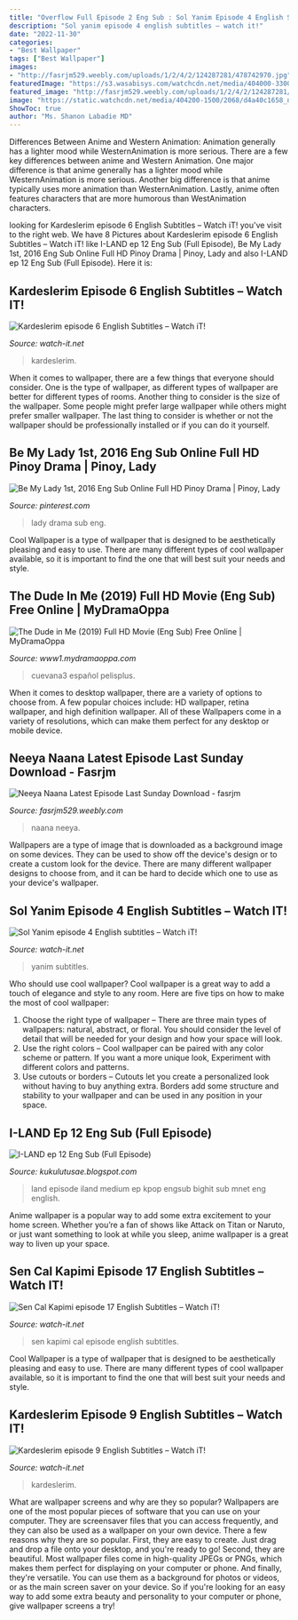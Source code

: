 ```yaml
---
title: "Overflow Full Episode 2 Eng Sub : Sol Yanim Episode 4 English Subtitles – Watch It!"
description: "Sol yanim episode 4 english subtitles – watch it!"
date: "2022-11-30"
categories:
- "Best Wallpaper"
tags: ["Best Wallpaper"]
images:
- "http://fasrjm529.weebly.com/uploads/1/2/4/2/124287281/478742970.jpg"
featuredImage: "https://s3.wasabisys.com/watchcdn.net/media/404000-3300/470/de98624640_n.jpg"
featured_image: "http://fasrjm529.weebly.com/uploads/1/2/4/2/124287281/478742970.jpg"
image: "https://static.watchcdn.net/media/404200-1500/2068/d4a40c1658_n.jpg"
ShowToc: true
author: "Ms. Shanon Labadie MD"
---
```



Differences Between Anime and Western Animation: Animation generally has a lighter mood while WesternAnimation is more serious.
There are a few key differences between anime and Western Animation. One major difference is that anime generally has a lighter mood while WesternAnimation is more serious. Another big difference is that anime typically uses more animation than WesternAnimation. Lastly, anime often features characters that are more humorous than WestAnimation characters.

	

		
looking for Kardeslerim episode 6 English Subtitles – Watch iT! you've visit to the right web. We have 8 Pictures about Kardeslerim episode 6 English Subtitles – Watch iT! like I-LAND ep 12 Eng Sub (Full Episode), Be My Lady 1st, 2016 Eng Sub Online Full HD Pinoy Drama | Pinoy, Lady and also I-LAND ep 12 Eng Sub (Full Episode). Here it is:
		
    
## Kardeslerim Episode 6 English Subtitles – Watch IT!

<img loading=lazy src="https://static.watchcdn.net/media/404200-1500/2068/d4a40c1658_n.jpg" onerror="this.onerror=null;this.src='https://tse2.mm.bing.net/th?id=OIP.lqzRcXvwABrOXUPLRx103wHaEQ&amp;pid=15.1';" alt="Kardeslerim episode 6 English Subtitles – Watch iT!">

_Source: watch-it.net_

>kardeslerim. 

	

When it comes to wallpaper, there are a few things that everyone should consider. One is the type of wallpaper, as different types of wallpaper are better for different types of rooms. Another thing to consider is the size of the wallpaper. Some people might prefer large wallpaper while others might prefer smaller wallpaper. The last thing to consider is whether or not the wallpaper should be professionally installed or if you can do it yourself.

    
## Be My Lady 1st, 2016 Eng Sub Online Full HD Pinoy Drama | Pinoy, Lady

<img loading=lazy src="https://i.pinimg.com/736x/0a/69/2b/0a692bc18274b39ff8620025b3162c27--live-hd-lady.jpg" onerror="this.onerror=null;this.src='https://tse3.mm.bing.net/th?id=OIP.CInMAKEDSJnx7S59zoEvmAHaDt&amp;pid=15.1';" alt="Be My Lady 1st, 2016 Eng Sub Online Full HD Pinoy Drama | Pinoy, Lady">

_Source: pinterest.com_

>lady drama sub eng. 

	

Cool Wallpaper is a type of wallpaper that is designed to be aesthetically pleasing and easy to use. There are many different types of cool wallpaper available, so it is important to find the one that will best suit your needs and style.

    
## The Dude In Me (2019) Full HD Movie (Eng Sub) Free Online | MyDramaOppa

<img loading=lazy src="https://image.tmdb.org/t/p/original/f5xCw22fOR6DgDRCpDFGkPbKbmY.jpg" onerror="this.onerror=null;this.src='https://tse3.mm.bing.net/th?id=OIP.8m2b61rtZFqgGC84Nomd9wHaEK&amp;pid=15.1';" alt="The Dude in Me (2019) Full HD Movie (Eng Sub) Free Online | MyDramaOppa">

_Source: www1.mydramaoppa.com_

>cuevana3 español pelisplus. 

	

When it comes to desktop wallpaper, there are a variety of options to choose from. A few popular choices include: HD wallpaper, retina wallpaper, and high definition wallpaper. All of these Wallpapers come in a variety of resolutions, which can make them perfect for any desktop or mobile device. 

    
## Neeya Naana Latest Episode Last Sunday Download - Fasrjm

<img loading=lazy src="http://fasrjm529.weebly.com/uploads/1/2/4/2/124287281/478742970.jpg" onerror="this.onerror=null;this.src='https://tse3.mm.bing.net/th?id=OIP.7H1tmOYFo2APQ8D166_v5gHaE8&amp;pid=15.1';" alt="Neeya Naana Latest Episode Last Sunday Download - fasrjm">

_Source: fasrjm529.weebly.com_

>naana neeya. 

	

Wallpapers are a type of image that is downloaded as a background image on some devices. They can be used to show off the device's design or to create a custom look for the device. There are many different wallpaper designs to choose from, and it can be hard to decide which one to use as your device's wallpaper.

    
## Sol Yanim Episode 4 English Subtitles – Watch IT!

<img loading=lazy src="https://s3.wasabisys.com/watchcdn.net/media/404200-300/2914/6d0330a265_n.jpg" onerror="this.onerror=null;this.src='https://tse2.mm.bing.net/th?id=OIP.ogRrK6ug3ta9PVXTObhF_QHaEK&amp;pid=15.1';" alt="Sol Yanim episode 4 English subtitles – Watch iT!">

_Source: watch-it.net_

>yanim subtitles. 

	

Who should use cool wallpaper?
Cool wallpaper is a great way to add a touch of elegance and style to any room. Here are five tips on how to make the most of cool wallpaper: 
1) Choose the right type of wallpaper – There are three main types of wallpapers: natural, abstract, or floral. You should consider the level of detail that will be needed for your design and how your space will look. 
2) Use the right colors – Cool wallpaper can be paired with any color scheme or pattern. If you want a more unique look, Experiment with different colors and patterns. 
3) Use cutouts or borders – Cutouts let you create a personalized look without having to buy anything extra. Borders add some structure and stability to your wallpaper and can be used in any position in your space.

    
## I-LAND Ep 12 Eng Sub (Full Episode)

<img loading=lazy src="https://1.bp.blogspot.com/-ZuORFGFBPmw/X2RX5lun5OI/AAAAAAAAAec/pn3YdayQ9RsagFGLI7ucRGZTIgKaU-yeQCLcBGAsYHQ/w1200-h630-p-k-no-nu/I-LAND%2BSeason%2B1.jpg" onerror="this.onerror=null;this.src='https://tse3.mm.bing.net/th?id=OIP.QDN0vEyzqJ9u1h9Wr_TJIwHaD4&amp;pid=15.1';" alt="I-LAND ep 12 Eng Sub (Full Episode)">

_Source: kukulutusae.blogspot.com_

>land episode iland medium ep kpop engsub bighit sub mnet eng english. 

	

Anime wallpaper is a popular way to add some extra excitement to your home screen. Whether you’re a fan of shows like Attack on Titan or Naruto, or just want something to look at while you sleep, anime wallpaper is a great way to liven up your space.

    
## Sen Cal Kapimi Episode 17 English Subtitles – Watch IT!

<img loading=lazy src="https://s3.wasabisys.com/watchcdn.net/media/404000-3300/470/de98624640_n.jpg" onerror="this.onerror=null;this.src='https://tse4.mm.bing.net/th?id=OIP.wE9lX1QujTEz9jMXTEoTIQHaEK&amp;pid=15.1';" alt="Sen Cal Kapimi episode 17 English Subtitles – Watch iT!">

_Source: watch-it.net_

>sen kapimi cal episode english subtitles. 

	

Cool Wallpaper is a type of wallpaper that is designed to be aesthetically pleasing and easy to use. There are many different types of cool wallpaper available, so it is important to find the one that will best suit your needs and style.

    
## Kardeslerim Episode 9 English Subtitles – Watch IT!

<img loading=lazy src="https://static.watchcdn.net/media/404200-1500/2068/c446230f33_n.jpg" onerror="this.onerror=null;this.src='https://tse1.mm.bing.net/th?id=OIP.g7sFY4xQo8rZ5aSBd5OqrgHaEQ&amp;pid=15.1';" alt="Kardeslerim episode 9 English Subtitles – Watch iT!">

_Source: watch-it.net_

>kardeslerim. 

	

What are wallpaper screens and why are they so popular?
Wallpapers are one of the most popular pieces of software that you can use on your computer. They are screensaver files that you can access frequently, and they can also be used as a wallpaper on your own device. There a few reasons why they are so popular. First, they are easy to create. Just drag and drop a file onto your desktop, and you're ready to go! Second, they are beautiful. Most wallpaper files come in high-quality JPEGs or PNGs, which makes them perfect for displaying on your computer or phone. And finally, they're versatile. You can use them as a background for photos or videos, or as the main screen saver on your device. So if you're looking for an easy way to add some extra beauty and personality to your computer or phone, give wallpaper screens a try!

